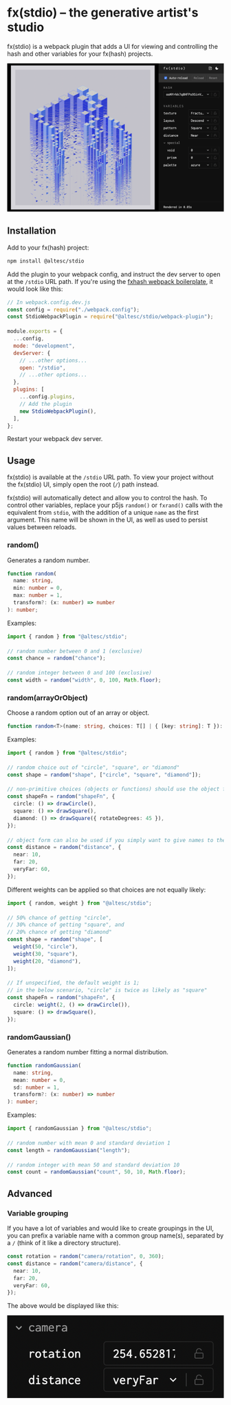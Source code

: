 # fx(stdio) – the generative artist's studio

fx(stdio) is a webpack plugin that adds a UI for viewing and controlling
the hash and other variables for your fx(hash) projects.

![stdio overview](static/stdio-overview.png)

## Installation

Add to your fx(hash) project:

```bash
npm install @altesc/stdio
```

Add the plugin to your webpack config, and instruct the dev server to open at
the `/stdio` URL path. If you're using the [fxhash webpack boilerplate](https://github.com/fxhash/fxhash-webpack-boilerplate), it would look like this:

```js
// In webpack.config.dev.js
const config = require("./webpack.config");
const StdioWebpackPlugin = require("@altesc/stdio/webpack-plugin");

module.exports = {
  ...config,
  mode: "development",
  devServer: {
    // ...other options...
    open: "/stdio",
    // ...other options...
  },
  plugins: [
    ...config.plugins,
    // Add the plugin
    new StdioWebpackPlugin(),
  ],
};
```

Restart your webpack dev server.

## Usage

fx(stdio) is available at the `/stdio` URL path. To view your project without
the fx(stdio) UI, simply open the root (`/`) path instead.

fx(stdio) will automatically detect and allow you to control the hash.
To control other variables, replace your p5js `random()` or `fxrand()` calls
with the equivalent from `stdio`, with the addition of a unique `name` as the
first argument. This name will be shown in the UI, as well as used to persist
values between reloads.

### random()

Generates a random number.

```ts
function random(
  name: string,
  min: number = 0,
  max: number = 1,
  transform?: (x: number) => number
): number;
```

Examples:

```ts
import { random } from "@altesc/stdio";

// random number between 0 and 1 (exclusive)
const chance = random("chance");

// random integer between 0 and 100 (exclusive)
const width = random("width", 0, 100, Math.floor);
```

### random(arrayOrObject)

Choose a random option out of an array or object.

```ts
function random<T>(name: string, choices: T[] | { [key: string]: T }): T;
```

Examples:

```ts
import { random } from "@altesc/stdio";

// random choice out of "circle", "square", or "diamond"
const shape = random("shape", ["circle", "square", "diamond"]);

// non-primitive choices (objects or functions) should use the object form
const shapeFn = random("shapeFn", {
  circle: () => drawCircle(),
  square: () => drawSquare(),
  diamond: () => drawSquare({ rotateDegrees: 45 }),
});

// object form can also be used if you simply want to give names to the choices
const distance = random("distance", {
  near: 10,
  far: 20,
  veryFar: 60,
});
```

Different weights can be applied so that choices are not equally likely:

```ts
import { random, weight } from "@altesc/stdio";

// 50% chance of getting "circle",
// 30% chance of getting "square", and
// 20% chance of getting "diamond"
const shape = random("shape", [
  weight(50, "circle"),
  weight(30, "square"),
  weight(20, "diamond"),
]);

// If unspecified, the default weight is 1;
// in the below scenario, "circle" is twice as likely as "square"
const shapeFn = random("shapeFn", {
  circle: weight(2, () => drawCircle()),
  square: () => drawSquare(),
});
```

### randomGaussian()

Generates a random number fitting a normal distribution.

```ts
function randomGaussian(
  name: string,
  mean: number = 0,
  sd: number = 1,
  transform?: (x: number) => number
): number;
```

Examples:

```ts
import { randomGaussian } from "@altesc/stdio";

// random number with mean 0 and standard deviation 1
const length = randomGaussian("length");

// random integer with mean 50 and standard deviation 10
const count = randomGaussian("count", 50, 10, Math.floor);
```

## Advanced

### Variable grouping

If you have a lot of variables and would like to create groupings in the UI,
you can prefix a variable name with a common group name(s), separated by a `/`
(think of it like a directory structure).

```ts
const rotation = random("camera/rotation", 0, 360);
const distance = random("camera/distance", {
  near: 10,
  far: 20,
  veryFar: 60,
});
```

The above would be displayed like this:

![grouping example](static/grouping-example.png)
